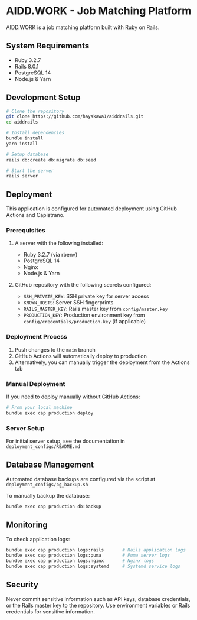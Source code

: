 # AIDD.WORK - Job Matching Platform

AIDD.WORK is a job matching platform built with Ruby on Rails.

## System Requirements

* Ruby 3.2.7
* Rails 8.0.1
* PostgreSQL 14
* Node.js & Yarn

## Development Setup

```bash
# Clone the repository
git clone https://github.com/hayakawa1/aiddrails.git
cd aiddrails

# Install dependencies
bundle install
yarn install

# Setup database
rails db:create db:migrate db:seed

# Start the server
rails server
```

## Deployment

This application is configured for automated deployment using GitHub Actions and Capistrano.

### Prerequisites

1. A server with the following installed:
   - Ruby 3.2.7 (via rbenv)
   - PostgreSQL 14
   - Nginx
   - Node.js & Yarn

2. GitHub repository with the following secrets configured:
   - `SSH_PRIVATE_KEY`: SSH private key for server access
   - `KNOWN_HOSTS`: Server SSH fingerprints
   - `RAILS_MASTER_KEY`: Rails master key from `config/master.key`
   - `PRODUCTION_KEY`: Production environment key from `config/credentials/production.key` (if applicable)

### Deployment Process

1. Push changes to the `main` branch
2. GitHub Actions will automatically deploy to production
3. Alternatively, you can manually trigger the deployment from the Actions tab

### Manual Deployment

If you need to deploy manually without GitHub Actions:

```bash
# From your local machine
bundle exec cap production deploy
```

### Server Setup

For initial server setup, see the documentation in `deployment_configs/README.md`

## Database Management

Automated database backups are configured via the script at `deployment_configs/pg_backup.sh`

To manually backup the database:

```bash
bundle exec cap production db:backup
```

## Monitoring

To check application logs:

```bash
bundle exec cap production logs:rails       # Rails application logs
bundle exec cap production logs:puma        # Puma server logs
bundle exec cap production logs:nginx       # Nginx logs
bundle exec cap production logs:systemd     # Systemd service logs
```

## Security

Never commit sensitive information such as API keys, database credentials, or the Rails master key to the repository. Use environment variables or Rails credentials for sensitive information.


